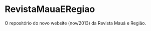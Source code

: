 RevistaMauaERegiao
==================

O repositório do novo website (nov/2013) da Revista Mauá e Região.

